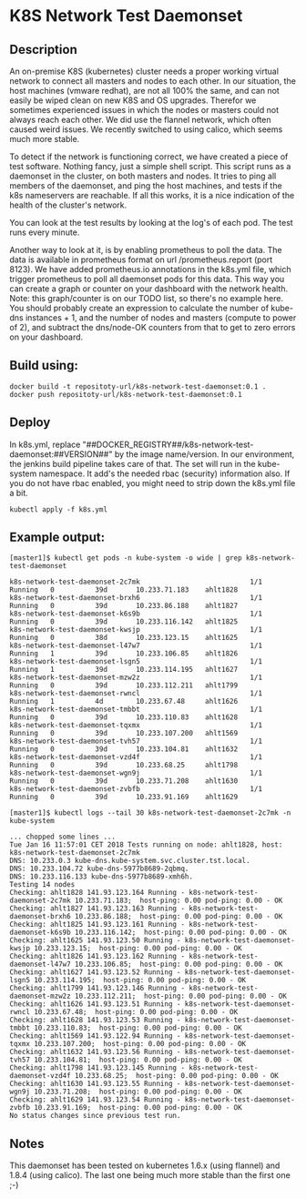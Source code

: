# K8S Network Test Daemonset

## Description

An on-premise K8S (kubernetes) cluster needs a proper working virtual network to connect all masters and nodes to each other.
In our situation, the host machines (vmware redhat), are not all 100% the same, and can not easily be wiped clean on new K8S
and OS upgrades. Therefor we sometimes experienced issues in which the nodes or masters could not always reach each other.
We did use the flannel network, which often caused weird issues. We recently switched to using calico, which seems much more stable.

To detect if the network is functioning correct, we have created a piece of test software. Nothing fancy, just a simple
shell script. This script runs as a daemonset in the cluster, on both masters and nodes. It tries to ping all members of the
daemonset, and ping the host machines, and tests if the k8s nameservers are reachable. If all this works, it is a nice indication
of the health of the cluster's network.

You can look at the test results by looking at the log's of each pod. The test runs every minute.

Another way to look at it, is by enabling prometheus to poll the data. The data is available in prometheus format on url
/prometheus.report (port 8123). We have added prometheus.io annotations in the k8s.yml file, which trigger prometheus to
poll all daemonset pods for this data. This way you can create a graph or counter on your dashboard with the network health.
Note: this graph/counter is on our TODO list, so there's no example here. You should probably create an expression to
calculate the number of kube-dns instances + 1, and the number of nodes and masters (compute to power of 2), and subtract
the dns/node-OK counters from that to get to zero errors on your dashboard.

## Build using:

```
docker build -t repositoty-url/k8s-network-test-daemonset:0.1 .
docker push repositoty-url/k8s-network-test-daemonset:0.1
```

## Deploy

In k8s.yml, replace "##DOCKER_REGISTRY##/k8s-network-test-daemonset:##VERSION##" by the image name/version. In our environment,
the jenkins build pipeline takes care of that.
The set will run in the kube-system namespace. It add's the needed rbac (security) information also. If you do not have rbac enabled,
you might need to strip down the k8s.yml file a bit.

```
kubectl apply -f k8s.yml
```

## Example output:

```
[master1]$ kubectl get pods -n kube-system -o wide | grep k8s-network-test-daemonset

k8s-network-test-daemonset-2c7mk                           1/1       Running   0          39d       10.233.71.183    ahlt1828
k8s-network-test-daemonset-brxh6                           1/1       Running   0          39d       10.233.86.188    ahlt1827
k8s-network-test-daemonset-k6s9b                           1/1       Running   0          39d       10.233.116.142   ahlt1825
k8s-network-test-daemonset-kwsjp                           1/1       Running   0          38d       10.233.123.15    ahlt1625
k8s-network-test-daemonset-l47w7                           1/1       Running   1          39d       10.233.106.85    ahlt1826
k8s-network-test-daemonset-lsgn5                           1/1       Running   1          39d       10.233.114.195   ahlt1627
k8s-network-test-daemonset-mzw2z                           1/1       Running   0          39d       10.233.112.211   ahlt1799
k8s-network-test-daemonset-rwncl                           1/1       Running   1          4d        10.233.67.48     ahlt1626
k8s-network-test-daemonset-tmbbt                           1/1       Running   0          39d       10.233.110.83    ahlt1628
k8s-network-test-daemonset-tqxmx                           1/1       Running   0          39d       10.233.107.200   ahlt1569
k8s-network-test-daemonset-tvh57                           1/1       Running   0          39d       10.233.104.81    ahlt1632
k8s-network-test-daemonset-vzd4f                           1/1       Running   0          39d       10.233.68.25     ahlt1798
k8s-network-test-daemonset-wgn9j                           1/1       Running   0          39d       10.233.71.208    ahlt1630
k8s-network-test-daemonset-zvbfb                           1/1       Running   0          39d       10.233.91.169    ahlt1629

[master1]$ kubectl logs --tail 30 k8s-network-test-daemonset-2c7mk -n kube-system

... chopped some lines ...
Tue Jan 16 11:57:01 CET 2018 Tests running on node: ahlt1828, host: k8s-network-test-daemonset-2c7mk
DNS: 10.233.0.3 kube-dns.kube-system.svc.cluster.tst.local.
DNS: 10.233.104.72 kube-dns-5977b8689-2qbmq.
DNS: 10.233.116.133 kube-dns-5977b8689-xmh6h.
Testing 14 nodes
Checking: ahlt1828 141.93.123.164 Running - k8s-network-test-daemonset-2c7mk 10.233.71.183;  host-ping: 0.00 pod-ping: 0.00 - OK
Checking: ahlt1827 141.93.123.163 Running - k8s-network-test-daemonset-brxh6 10.233.86.188;  host-ping: 0.00 pod-ping: 0.00 - OK
Checking: ahlt1825 141.93.123.161 Running - k8s-network-test-daemonset-k6s9b 10.233.116.142;  host-ping: 0.00 pod-ping: 0.00 - OK
Checking: ahlt1625 141.93.123.50 Running - k8s-network-test-daemonset-kwsjp 10.233.123.15;  host-ping: 0.00 pod-ping: 0.00 - OK
Checking: ahlt1826 141.93.123.162 Running - k8s-network-test-daemonset-l47w7 10.233.106.85;  host-ping: 0.00 pod-ping: 0.00 - OK
Checking: ahlt1627 141.93.123.52 Running - k8s-network-test-daemonset-lsgn5 10.233.114.195;  host-ping: 0.00 pod-ping: 0.00 - OK
Checking: ahlt1799 141.93.123.146 Running - k8s-network-test-daemonset-mzw2z 10.233.112.211;  host-ping: 0.00 pod-ping: 0.00 - OK
Checking: ahlt1626 141.93.123.51 Running - k8s-network-test-daemonset-rwncl 10.233.67.48;  host-ping: 0.00 pod-ping: 0.00 - OK
Checking: ahlt1628 141.93.123.53 Running - k8s-network-test-daemonset-tmbbt 10.233.110.83;  host-ping: 0.00 pod-ping: 0.00 - OK
Checking: ahlt1569 141.93.122.94 Running - k8s-network-test-daemonset-tqxmx 10.233.107.200;  host-ping: 0.00 pod-ping: 0.00 - OK
Checking: ahlt1632 141.93.123.56 Running - k8s-network-test-daemonset-tvh57 10.233.104.81;  host-ping: 0.00 pod-ping: 0.00 - OK
Checking: ahlt1798 141.93.123.145 Running - k8s-network-test-daemonset-vzd4f 10.233.68.25;  host-ping: 0.00 pod-ping: 0.00 - OK
Checking: ahlt1630 141.93.123.55 Running - k8s-network-test-daemonset-wgn9j 10.233.71.208;  host-ping: 0.00 pod-ping: 0.00 - OK
Checking: ahlt1629 141.93.123.54 Running - k8s-network-test-daemonset-zvbfb 10.233.91.169;  host-ping: 0.00 pod-ping: 0.00 - OK
No status changes since previous test run.

```

## Notes

This daemonset has been tested on kubernetes 1.6.x (using flannel) and 1.8.4 (using calico).
The last one being much more stable than the first one ;-)

